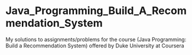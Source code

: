 # Java_Programming_Build_A_Recommendation_System
My solutions to assignments/problems for the course (Java Programming: Build a Recommendation System) offered by Duke University at Coursera
